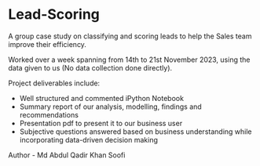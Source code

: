 # Lead-Scoring

A group case study on classifying and scoring leads to help the Sales team improve their efficiency.

Worked over a week spanning from 14th to 21st November 2023, using the data given to us (No data collection done directly).

Project deliverables include: 
  - Well structured and commented iPython Notebook
  - Summary report of our analysis, modelling, findings and recommendations
  - Presentation pdf to present it to our business user
  - Subjective questions answered based on business understanding while incorporating data-driven decision making

Author -  Md Abdul Qadir Khan Soofi
